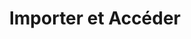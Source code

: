 ---
title: Importer et Accéder
permalink: /diagrammes-de-paquetages/#importer-et-accéder-aux-paquetages
nav_order: 5
parent: Diagrammes de paquetages
---